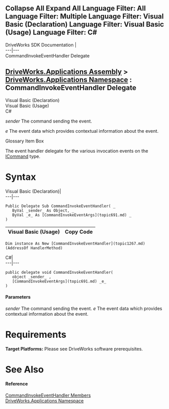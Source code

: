 Collapse All Expand All Language Filter: All  Language Filter: Multiple  Language Filter: Visual Basic (Declaration) Language Filter: Visual Basic (Usage) Language Filter: C#  
---  
DriveWorks SDK Documentation  |   
---|---  
CommandInvokeEventHandler Delegate   
  
[DriveWorks.Applications Assembly](topic13.md) > [DriveWorks.Applications Namespace](topic16.md) : CommandInvokeEventHandler Delegate  
---  
  
Visual Basic (Declaration)    
Visual Basic (Usage)    
C# 

_sender_
    The command sending the event.

_e_
    The event data which provides contextual information about the event.

Glossary Item Box

The event handler delegate for the various invocation events on the [ICommand](topic77.md) type. 

# Syntax

Visual Basic (Declaration)|   
---|---  
      
    
    Public Delegate Sub CommandInvokeEventHandler( _
       ByVal _sender_ As Object, _
       ByVal _e_ As [CommandInvokeEventArgs](topic691.md) _
    )   
  
Visual Basic (Usage)| Copy Code  
---|---  
      
    
    Dim instance As New [CommandInvokeEventHandler](topic1267.md)(AddressOf HandlerMethod)  
  
C#|   
---|---  
      
    
    public delegate void CommandInvokeEventHandler( 
       object _sender_ ,
       [CommandInvokeEventArgs](topic691.md) _e_
    )  
  
#### Parameters

 _sender_
    The command sending the event.
_e_
    The event data which provides contextual information about the event.

# Requirements

**Target Platforms:** Please see DriveWorks software prerequisites.

# See Also

#### Reference

[CommandInvokeEventHandler Members](topic1267.md)   
[DriveWorks.Applications Namespace](topic16.md)


